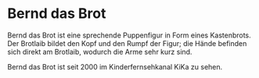 # Bernd das Brot

Bernd das Brot ist eine sprechende Puppenfigur in Form eines Kastenbrots.
Der Brotlaib bildet den Kopf und den Rumpf der Figur; die Hände befinden sich direkt am Brotlaib, wodurch die Arme sehr kurz sind.

Bernd das Brot ist seit 2000 im Kinderfernsehkanal KiKa zu sehen.

